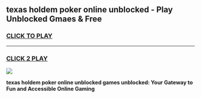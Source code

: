 
## texas holdem poker online unblocked - Play Unblocked Gmaes & Free
<h3>
<a href="https://news.freeplayer.one?title=texas_holdem_poker_online_unblocked&ref=16F">CLICK TO PLAY</a></h3>
<hr>

<h3>
<a href="https://news.freeplayer.one?title=texas_holdem_poker_online_unblocked&ref=16F">CLICK 2 PLAY</a>
  
</h3>

<a href="https://news.freeplayer.one?title=texas_holdem_poker_online_unblocked&ref=16F/"><img src="https://clearcache.store/games.png"></a>


**texas holdem poker online unblocked games unblocked: Your Gateway to Fun and Accessible Online Gaming**
